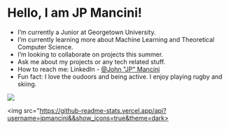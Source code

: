 # Hello, I am JP Mancini!

* I’m currently a Junior at Georgetown University.
* I’m currently learning more about Machine Learning and Theoretical Computer Science.
* I’m looking to collaborate on projects this summer.
* Ask me about my projects or any tech related stuff.
* How to reach me: LinkedIn - [@John "JP" Mancini](https://www.linkedin.com/in/john-jp-mancini-b750a8159/)
* Fun fact: I love the oudoors and being active. I enjoy playing rugby and skiing.

<img src="https://github-readme-stats.vercel.app/api/top-langs/?username=jpmancini&exclude_repo=first-tower-defense,jpmancini.github.io&hide=python&theme=dark">


<img src="https://github-readme-stats.vercel.app/api?username=jpmancini&&show_icons=true&theme=dark>
